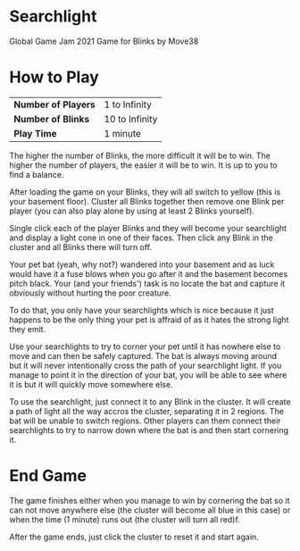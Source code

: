 # Searchlight
Global Game Jam 2021 Game  for Blinks by Move38

# How to Play
<table>
  <tr>
    <td><b>Number of Players</b></td><td>1 to Infinity</td>
  </tr>
  <tr>
    <td><b>Number of Blinks</b></td><td>10 to Infinity</td>
  </tr>
  <tr>
    <td><b>Play Time</b></td><td>1 minute</td>
  </tr>
</table>

The higher the number of Blinks, the more difficult it will be to win. The higher the number of players, the easier it will be to win. It is up to you to find a balance.

After loading the game on your Blinks, they will all switch to yellow (this is your basement floor). Cluster all Blinks together then remove one Blink per player (you can also play alone by using at least 2 Blinks yourself).

Single click each of the player Blinks and they will become your searchlight and display a light cone in one of their faces. Then click any Blink in the cluster and all Blinks there will turn off.

Your pet bat (yeah, why not?) wandered into your basement and as luck would have it a fuse blows when you go after it and the basement becomes pitch black. Your (and your friends') task is no locate the bat and capture it obviously without hurting the poor creature.

To do that, you only have your searchlights which is nice because it just happens to be the only thing your pet is affraid of as it hates the strong light they emit.

Use your searchlights to try to corner your pet until it has nowhere else to move and can then be safely captured. The bat is always moving around but it will never intentionally cross the path of your searchlight light. If you manage to point it in the direction of your bat, you will be able to see where it is but it will quickly move somewhere else.

To use the searchlight, just connect it to any Blink in the cluster. It will create a path of light all the way accros the cluster, separating it in 2 regions. The bat will be unable to switch regions. Other players can them connect their searchlights to try to narrow down where the bat is and then start cornering it.

# End Game

The game finishes either when you manage to win by cornering the bat so it can not move anywhere else (the cluster will become all blue in this case) or when the time (1 minute) runs out (the cluster will turn all red)f.

After the game ends, just click the cluster to reset it and start again.
